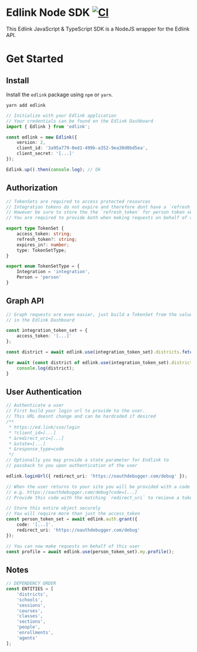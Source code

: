 # Edlink Node SDK [![CI](https://github.com/edlink/edlink-node-sdk/actions/workflows/analyze.yml/badge.svg)](https://github.com/edlink/edlink-node-sdk/actions/workflows/analyze.yml)

This Edlink JavaScript & TypeScript SDK is a NodeJS wrapper for the Edlink API.

# Get Started

## Install

Install the `edlink` package using `npm` or `yarn`.

```
yarn add edlink
```

```typescript
// Initialize with your Edlink application
// Your credentials can be found on the Edlink Dashboard
import { Edlink } from 'edlink';

const edlink = new Edlink({
    version: 2,
    client_id: '3a95a779-0ed1-499b-a352-9ea30d0bd5ea',
    client_secret: '[...]'
});

Edlink.up().then(console.log); // Ok
```

## Authorization

```typescript
// TokenSets are required to access protected resources
// Integration tokens do not expire and therefore dont have a `refresh_token`
// However be sure to store the the `refresh_token` for person token sets
// You are required to provide both when making requests on behalf of a person

export type TokenSet {
    access_token: string;
    refresh_token?: string;
    expires_in?: number;
    type: TokenSetType;
}

export enum TokenSetType = {
    Integration = 'integration',
    Person = 'person'
}
```

## Graph API

```typescript
// Graph requests are even easier, just build a TokenSet from the values
// in the Edlink Dashboard

const integration_token_set = {
    access_token: '[...]'
};

const district = await edlink.use(integration_token_set).districts.fetch('3a95a779-0ed1-499b-a352-9ea30d0bd5ea');

for await (const district of edlink.use(integration_token_set).districts.list()) {
    console.log(district);
}
```

## User Authentication

```typescript
// Authenticate a user
// First build your login url to provide to the user.
// This URL doesnt change and can be hardcoded if desired
/**
 * https://ed.link/sso/login
 * ?client_id=[...]
 * &redirect_uri=[...]
 * &state=[...]
 * &response_type=code
 */
// Optionally you may provide a state parameter for Endlink to
// passback to you upon authentication of the user

edlink.loginUrl({ redirect_uri: 'https://oauthdebugger.com/debug' });
```

```typescript
// When the user returns to your site you will be provided with a code
// e.g. https://oauthdebugger.com/debug?code=[...]
// Provide this code with the matching `redirect_uri` to recieve a token set

// Store this entire object securely
// You will require more than just the access_token
const person_token_set = await edlink.auth.grant({
    code: '[...]'.
    redirect_uri: 'https://oauthdebugger.com/debug'
});

// You can now make requests on behalf of this user
const profile = await edlink.use(person_token_set).my.profile();
```

## Notes

```typescript
// DEPENDENCY ORDER
const ENTITIES = [
    'districts',
    'schools',
    'sessions',
    'courses',
    'classes',
    'sections',
    'people',
    'enrollments',
    'agents'
];
```
